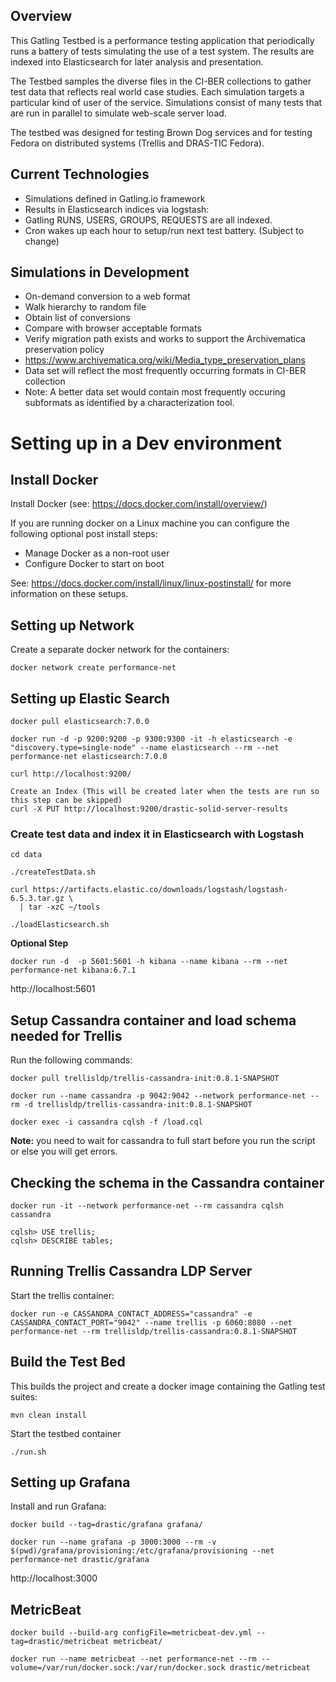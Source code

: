 ## Overview
This Gatling Testbed is a performance testing application that periodically runs a battery of tests simulating the use of a test system. The results are indexed into Elasticsearch for later analysis and presentation.

The Testbed samples the diverse files in the CI-BER collections to gather test data that reflects real world case studies. Each simulation targets a particular kind of user of the service. Simulations consist of many tests that are run in parallel to simulate web-scale server load.

The testbed was designed for testing Brown Dog services and for testing Fedora on distributed systems (Trellis and DRAS-TIC Fedora).

## Current Technologies
* Simulations defined in Gatling.io framework
* Results in Elasticsearch indices via logstash:
 * Gatling RUNS, USERS, GROUPS, REQUESTS are all indexed.
* Cron wakes up each hour to setup/run next test battery. (Subject to change)

## Simulations in Development
* On-demand conversion to a web format
 * Walk hierarchy to random file
 * Obtain list of conversions
 * Compare with browser acceptable formats
* Verify migration path exists and works to support the Archivematica preservation policy
 * https://www.archivematica.org/wiki/Media_type_preservation_plans
 * Data set will reflect the most frequently occurring formats in CI-BER collection
 * Note: A better data set would contain most frequently occuring subformats as identified by a characterization tool.


# Setting up in a Dev environment

## Install Docker
Install Docker (see: https://docs.docker.com/install/overview/)

If you are running docker on a Linux machine you can configure the following optional post install steps:
- Manage Docker as a non-root user
- Configure Docker to start on boot

See: https://docs.docker.com/install/linux/linux-postinstall/ for more information on these setups.

## Setting up Network

Create a separate docker network for the containers:
```shell
docker network create performance-net
```

## Setting up Elastic Search

```shell
docker pull elasticsearch:7.0.0

docker run -d -p 9200:9200 -p 9300:9300 -it -h elasticsearch -e "discovery.type=single-node" --name elasticsearch --rm --net performance-net elasticsearch:7.0.0

curl http://localhost:9200/

Create an Index (This will be created later when the tests are run so this step can be skipped)
curl -X PUT http://localhost:9200/drastic-solid-server-results
```

### Create test data and index it in Elasticsearch with Logstash
```shell
cd data

./createTestData.sh

curl https://artifacts.elastic.co/downloads/logstash/logstash-6.5.3.tar.gz \
  | tar -xzC ~/tools

./loadElasticsearch.sh
```

 
**Optional Step**

```shell
docker run -d  -p 5601:5601 -h kibana --name kibana --rm --net performance-net kibana:6.7.1
```

http://localhost:5601

## Setup Cassandra container and load schema needed for Trellis
Run the following commands:

```shell
docker pull trellisldp/trellis-cassandra-init:0.8.1-SNAPSHOT

docker run --name cassandra -p 9042:9042 --network performance-net --rm -d trellisldp/trellis-cassandra-init:0.8.1-SNAPSHOT

docker exec -i cassandra cqlsh -f /load.cql
```
**Note:** you need to wait for cassandra to full start before you run the script or else you will get errors.

## Checking the schema in the Cassandra container

```shell
docker run -it --network performance-net --rm cassandra cqlsh cassandra

cqlsh> USE trellis;
cqlsh> DESCRIBE tables;

```

## Running Trellis Cassandra LDP Server

Start the trellis container:
```shell
docker run -e CASSANDRA_CONTACT_ADDRESS="cassandra" -e CASSANDRA_CONTACT_PORT="9042" --name trellis -p 6060:8080 --net performance-net --rm trellisldp/trellis-cassandra:0.8.1-SNAPSHOT
```


## Build the Test Bed

This builds the project and create a docker image containing the Gatling test suites:

```shell
mvn clean install
```

Start the testbed container
```shell
./run.sh
```

## Setting up Grafana

Install and run Grafana:

```shell
docker build --tag=drastic/grafana grafana/

docker run --name grafana -p 3000:3000 --rm -v $(pwd)/grafana/provisioning:/etc/grafana/provisioning --net performance-net drastic/grafana
```

http://localhost:3000


## MetricBeat

```shell
docker build --build-arg configFile=metricbeat-dev.yml --tag=drastic/metricbeat metricbeat/

docker run --name metricbeat --net performance-net --rm --volume=/var/run/docker.sock:/var/run/docker.sock drastic/metricbeat
```
